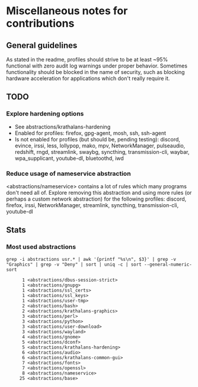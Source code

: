 # Miscellaneous notes for contributions

## General guidelines
As stated in the readme, profiles should strive to be at least ~95% functional with zero audit log warnings under proper behavior. Sometimes functionality should be blocked in the name of security, such as blocking hardware acceleration for applications which don't really require it.

## TODO
### Explore hardening options
- See abstractions/krathalans-hardening
- Enabled for profiles: firefox, gpg-agent, mosh, ssh, ssh-agent
- Is not enabled for profiles (but should be, pending testing): discord, evince, irssi, less, lollypop, mako, mpv, NetworkManager, pulseaudio, redshift, rngd, streamlink, swaybg, syncthing, transmission-cli, waybar, wpa_supplicant, youtube-dl, bluetoothd, iwd

### Reduce usage of nameservice abstraction
<abstractions/nameservice> contains a lot of rules which many programs don't need all of. Explore removing this abstraction and using more rules (or perhaps a custom network abstraction) for the following profiles: discord, firefox, irssi, NetworkManager, streamlink, syncthing, transmission-cli, youtube-dl

## Stats
### Most used abstractions
`grep -i abstractions usr.* | awk '{printf "%s\n", $3}' | grep -v "Graphics" | grep -v "Deny" | sort | uniq -c | sort --general-numeric-sort`

```
      1 <abstractions/dbus-session-strict>
      1 <abstractions/gnupg>
      1 <abstractions/ssl_certs>
      1 <abstractions/ssl_keys>
      1 <abstractions/user-tmp>
      2 <abstractions/bash>
      2 <abstractions/krathalans-graphics>
      3 <abstractions/perl>
      3 <abstractions/python>
      3 <abstractions/user-download>
      3 <abstractions/wayland>
      4 <abstractions/gnome>
      5 <abstractions/dconf>
      5 <abstractions/krathalans-hardening>
      6 <abstractions/audio>
      6 <abstractions/krathalans-common-gui>
      7 <abstractions/fonts>
      7 <abstractions/openssl>
      8 <abstractions/nameservice>
     25 <abstractions/base>
```
